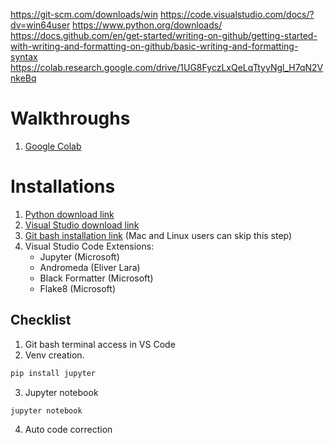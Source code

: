 
https://git-scm.com/downloads/win
https://code.visualstudio.com/docs/?dv=win64user
https://www.python.org/downloads/
https://docs.github.com/en/get-started/writing-on-github/getting-started-with-writing-and-formatting-on-github/basic-writing-and-formatting-syntax
https://colab.research.google.com/drive/1UG8FyczLxQeLqTtyyNgl_H7qN2VnkeBq

# Walkthroughs
1. [Google Colab](https://colab.research.google.com/)

# Installations

1. [Python download link](https://www.python.org/downloads/)
2. [Visual Studio download link](https://code.visualstudio.com/download)
3. [Git bash installation link](https://git-scm.com/downloads) (Mac and Linux users can skip this step)
4. Visual Studio Code Extensions:
    - Jupyter (Microsoft)
    - Andromeda (Eliver Lara)
    - Black Formatter (Microsoft)
    - Flake8 (Microsoft)

## Checklist
1. Git bash terminal access in VS Code
2. Venv creation. 
```bash 
pip install jupyter
```
3. Jupyter notebook
```bash
jupyter notebook
```
4. Auto code correction
